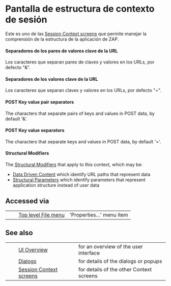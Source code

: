 # Pantalla de estructura de contexto de sesión #

Este es uno de las [Session Context screens][] que permite manejar la comprensión de la estructura de la aplicación de ZAP.

#### Separadores de los pares de valores clave de la URL ####

Los caracteres que separan pares de claves y valores en los URLs, por defecto "&".

#### Separadores de los valores clave de la URL ####

Los caracteres que separan claves y valores en los URLs, por defecto "=".

#### POST Key value pair separators ####

The characters that separate pairs of keys and values in POST data, by default '&'.

#### POST Key value separators ####

The characters that separate keys and values in POST data, by default '='.

#### Structural Modifiers ####

The [Structural Modifiers][] that apply to this context, which may be:

 *  [Data Driven Content][] which identify URL paths that represent data
 *  [Structural Parameters][] which identify parameters that represent application structure instead of user data

## Accessed via ##

<table> 
 <tbody>
  <tr>
   <td>&nbsp;&nbsp;&nbsp;&nbsp;</td>
   <td> <a href="HelpUiTlmenuFile" rel="nofollow">Top level File menu</a></td>
   <td>'Properties...' menu item</td>
  </tr> 
 </tbody>
</table>

## See also ##

<table> 
 <tbody>
  <tr>
   <td>&nbsp;&nbsp;&nbsp;&nbsp;</td>
   <td><a href="HelpUiOverview" rel="nofollow">UI Overview</a></td>
   <td>for an overview of the user interface</td>
  </tr> 
  <tr>
   <td>&nbsp;&nbsp;&nbsp;&nbsp;</td>
   <td><a href="HelpUiDialogsDialogs" rel="nofollow">Dialogs</a></td>
   <td>for details of the dialogs or popups </td>
  </tr> 
  <tr>
   <td>&nbsp;&nbsp;&nbsp;&nbsp;</td>
   <td><a href="HelpUiDialogsSessionContexts" rel="nofollow">Session Context screens</a></td>
   <td>for details of the other Context screens</td>
  </tr> 
 </tbody>
</table>


[Session Context screens]: HelpUiDialogsSessionContexts
[Structural Modifiers]: HelpStartConceptsStructmods
[Data Driven Content]: HelpStartConceptsDdc
[Structural Parameters]: HelpStartConceptsStructparams